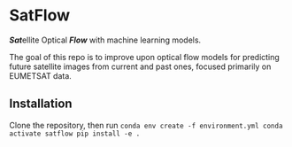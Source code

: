 # SatFlow
***Sat***ellite Optical ***Flow*** with machine learning models. 

The goal of this repo is to improve upon optical flow models for predicting 
future satellite images from current and past ones, focused primarily on EUMETSAT data.

## Installation

Clone the repository, then run ```conda env create -f environment.yml
conda activate satflow
pip install -e .```

